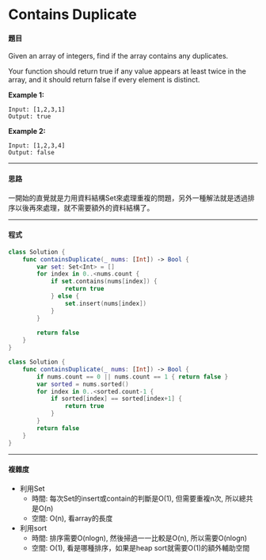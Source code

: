 #  Contains Duplicate

#### 題目

Given an array of integers, find if the array contains any duplicates.

Your function should return true if any value appears at least twice in the array, and it should return false if every element is distinct.

**Example 1:**

```
Input: [1,2,3,1]
Output: true
```

**Example 2:**

```
Input: [1,2,3,4]
Output: false
```

------

#### 思路

一開始的直覺就是力用資料結構Set來處理重複的問題，另外一種解法就是透過排序以後再來處理，就不需要額外的資料結構了。

------

#### 程式

```swift
class Solution {
    func containsDuplicate(_ nums: [Int]) -> Bool {
        var set: Set<Int> = []
        for index in 0..<nums.count {
            if set.contains(nums[index]) {
                return true
            } else {
                set.insert(nums[index])
            }
        }
        
        return false
    }
}
```

```swift
class Solution {
    func containsDuplicate(_ nums: [Int]) -> Bool {
        if nums.count == 0 || nums.count == 1 { return false }
        var sorted = nums.sorted()
        for index in 0..<sorted.count-1 {
            if sorted[index] == sorted[index+1] {
                return true
            }
        }
        return false
    }
}
```



------

#### 複雜度

- 利用Set
  - 時間: 每次Set的insert或contain的判斷是O(1), 但需要重複n次, 所以總共是O(n)
  - 空間: O(n), 看array的長度
- 利用sort
  - 時間: 排序需要O(nlogn), 然後掃過一一比較是O(n), 所以需要O(nlogn)
  - 空間: O(1), 看是哪種排序，如果是heap sort就需要O(1)的額外輔助空間